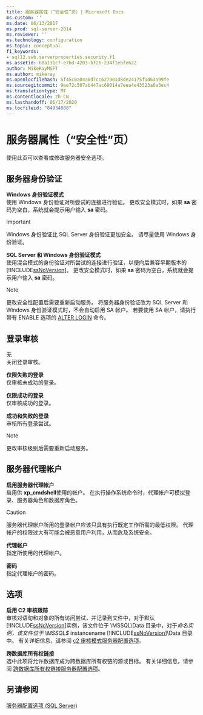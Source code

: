 ```yaml
---
title: 服务器属性（“安全性”页）| Microsoft Docs
ms.custom: ''
ms.date: 06/13/2017
ms.prod: sql-server-2014
ms.reviewer: ''
ms.technology: configuration
ms.topic: conceptual
f1_keywords:
- sql12.swb.serverproperties.security.f1
ms.assetid: b8a131c7-e7bd-4203-bf26-234f1ebfe622
author: MikeRayMSFT
ms.author: mikeray
ms.openlocfilehash: 5f45c0a04a0d7cc627901d8de24175f1d63a99fe
ms.sourcegitcommit: 9ee72c507ab447ac69014a7eea4e43523a0a3ec4
ms.translationtype: MT
ms.contentlocale: zh-CN
ms.lasthandoff: 06/17/2020
ms.locfileid: "84934888"
---
```

# <a name="server-properties-security-page"></a>服务器属性（“安全性”页）
  使用此页可以查看或修改服务器安全选项。  
  
## <a name="server-authentication"></a>服务器身份验证  
 **Windows 身份验证模式**  
 使用 Windows 身份验证对所尝试的连接进行验证。 更改安全模式时，如果 **sa** 密码为空白，系统就会提示用户输入 **sa** 密码。  
  
> [!IMPORTANT]  
>  Windows 身份验证比 SQL Server 身份验证更加安全。 请尽量使用 Windows 身份验证。  
  
 **SQL Server 和 Windows 身份验证模式**  
 使用混合模式的身份验证对所尝试的连接进行验证，以便向后兼容早期版本的 [!INCLUDE[ssNoVersion](../../includes/ssnoversion-md.md)]。 更改安全模式时，如果 **sa** 密码为空白，系统就会提示用户输入 **sa** 密码。  
  
> [!NOTE]  
>  更改安全性配置后需要重新启动服务。 将服务器身份验证改为 SQL Server 和 Windows 身份验证模式时，不会自动启用 SA 帐户。 若要使用 SA 帐户，请执行带有 ENABLE 选项的 [ALTER LOGIN](/sql/t-sql/statements/alter-login-transact-sql) 命令。  
  
## <a name="login-auditing"></a>登录审核  
 无   
 关闭登录审核。  
  
 **仅限失败的登录**  
 仅审核未成功的登录。  
  
 **仅限成功的登录**  
 仅审核成功的登录。  
  
 **成功和失败的登录**  
 审核所有登录尝试。  
  
> [!NOTE]  
>  更改审核级别后需要重新启动服务。  
  
## <a name="server-proxy-account"></a>服务器代理帐户  
 **启用服务器代理帐户**  
 启用供 **xp_cmdshell**使用的帐户。 在执行操作系统命令时，代理帐户可模拟登录、服务器角色和数据库角色。  
  
> [!CAUTION]  
>  服务器代理帐户所用的登录帐户应该只具有执行既定工作所需的最低权限。 代理帐户的权限过大有可能会被恶意用户利用，从而危及系统安全。  
  
 **代理帐户**  
 指定所使用的代理帐户。  
  
 **密码**  
 指定代理帐户的密码。  
  
## <a name="options"></a>选项  
 **启用 C2 审核跟踪**  
 审核对语句和对象的所有访问尝试，并记录到文件中，对于默认 [!INCLUDE[ssNoVersion](../../includes/ssnoversion-md.md)]实例，该文件位于 \MSSQL\Data 目录中，对于*命名实例，该文件位于 \MSSQL$* instancename [!INCLUDE[ssNoVersion](../../includes/ssnoversion-md.md)]\Data 目录中。 有关详细信息，请参阅 [c2 审核模式服务器配置选项](c2-audit-mode-server-configuration-option.md)。  
  
 **跨数据库所有权链接**  
 选中此项将允许数据库成为跨数据库所有权链的源或目标。 有关详细信息，请参阅 [跨数据库所有权链接服务器配置选项](cross-db-ownership-chaining-server-configuration-option.md)。  
  
## <a name="see-also"></a>另请参阅  
 [服务器配置选项 (SQL Server)](server-configuration-options-sql-server.md)  
  
  
